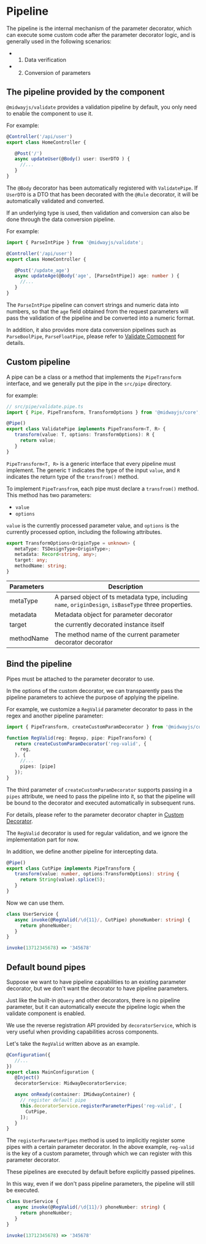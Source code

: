 # Pipeline

The pipeline is the internal mechanism of the parameter decorator, which can execute some custom code after the parameter decorator logic, and is generally used in the following scenarios:

- 1. Data verification
- 2. Conversion of parameters



## The pipeline provided by the component

`@midwayjs/validate` provides a validation pipeline by default, you only need to enable the component to use it.

For example:

```typescript
@Controller('/api/user')
export class HomeController {

   @Post('/')
   async updateUser(@Body() user: UserDTO ) {
     //...
   }
}
```

The `@Body` decorator has been automatically registered with `ValidatePipe`. If `UserDTO` is a DTO that has been decorated with the `@Rule` decorator, it will be automatically validated and converted.

If an underlying type is used, then validation and conversion can also be done through the data conversion pipeline.

For example:

```typescript
import { ParseIntPipe } from '@midwayjs/validate';

@Controller('/api/user')
export class HomeController {

   @Post('/update_age')
   async updateAge(@Body('age', [ParseIntPipe]) age: number ) {
     //...
   }
}
```

The `ParseIntPipe` pipeline can convert strings and numeric data into numbers, so that the `age` field obtained from the request parameters will pass the validation of the pipeline and be converted into a numeric format.

In addition, it also provides more data conversion pipelines such as `ParseBoolPipe`, `ParseFloatPipe`, please refer to [Validate Component](./extensions/validate) for details.



## Custom pipeline

A pipe can be a class or a method that implements the `PipeTransform` interface, and we generally put the pipe in the `src/pipe` directory.

for example:

```typescript
// src/pipe/validate.pipe.ts
import { Pipe, PipeTransform, TransformOptions } from '@midwayjs/core';

@Pipe()
export class ValidatePipe implements PipeTransform<T, R> {
   transform(value: T, options: TransformOptions): R {
     return value;
   }
}
```

`PipeTransform<T, R>` is a generic interface that every pipeline must implement. The generic `T` indicates the type of the input `value`, and `R` indicates the return type of the `transfrom()` method.

To implement `PipeTransfrom`, each pipe must declare a `transfrom()` method. This method has two parameters:

- `value`
- `options`

`value` is the currently processed parameter value, and `options` is the currently processed option, including the following attributes.

```typescript
export TransformOptions<OriginType = unknown> {
   metaType: TSDesignType<OriginType>;
   metadata: Record<string, any>;
   target: any;
   methodName: string;
}
```

| Parameters | Description                                                  |
| :--------- | ------------------------------------------------------------ |
| metaType   | A parsed object of ts metadata type, including `name`, `originDesign`, `isBaseType` three properties. |
| metadata   | Metadata object for parameter decorator                      |
| target     | the currently decorated instance itself                      |
| methodName | The method name of the current parameter decorator decorator |



## Bind the pipeline

Pipes must be attached to the parameter decorator to use.

In the options of the custom decorator, we can transparently pass the pipeline parameters to achieve the purpose of applying the pipeline.

For example, we customize a `RegValid` parameter decorator to pass in the regex and another pipeline parameter:

```typescript
import { PipeTransform, createCustomParamDecorator } from '@midwayjs/core';

function RegValid(reg: Regexp, pipe: PipeTransform) {
   return createCustomParamDecorator('reg-valid', {
     reg,
   }, {
     //...
     pipes: [pipe]
   });
}
```

The third parameter of `createCustomParamDecorator` supports passing in a `pipes` attribute, we need to pass the pipeline into it, so that the pipeline will be bound to the decorator and executed automatically in subsequent runs.

For details, please refer to the parameter decorator chapter in [Custom Decorator](./custom_decorator).

The `RegValid` decorator is used for regular validation, and we ignore the implementation part for now.

In addition, we define another pipeline for intercepting data.

```typescript
@Pipe()
export class CutPipe implements PipeTransform {
   transform(value: number, options:TransformOptions): string {
     return String(value).splice(5);
   }
}
```

Now we can use them.

```typescript
class UserService {
   async invoke(@RegValid(/\d{11}/, CutPipe) phoneNumber: string) {
     return phoneNumber;
   }
}

invoke(13712345678) => '345678'
```



## Default bound pipes

Suppose we want to have pipeline capabilities to an existing parameter decorator, but we don't want the decorator to have pipeline parameters.

Just like the built-in `@Query` and other decorators, there is no pipeline parameter, but it can automatically execute the pipeline logic when the validate component is enabled.

We use the reverse registration API provided by `decoratorService`, which is very useful when providing capabilities across components.

Let's take the `RegValid` written above as an example.

```typescript
@Configuration({
   //...
})
export class MainConfiguration {
   @Inject()
   decoratorService: MidwayDecoratorService;

   async onReady(container: IMidwayContainer) {
     // register default pipe
     this.decoratorService.registerParameterPipes('reg-valid', [
       CutPipe,
     ]);
   }
}
```

The `registerParameterPipes` method is used to implicitly register some pipes with a certain parameter decorator. In the above example, `reg-valid` is the key of a custom parameter, through which we can register with this parameter decorator.

These pipelines are executed by default before explicitly passed pipelines.

In this way, even if we don't pass pipeline parameters, the pipeline will still be executed.

```typescript
class UserService {
   async invoke(@RegValid(/\d{11}/) phoneNumber: string) {
     return phoneNumber;
   }
}

invoke(13712345678) => '345678'
```